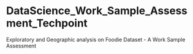 # DataScience_Work_Sample_Assessment_Techpoint
Exploratory and Geographic analysis on Foodie Dataset - A Work Sample Assessment
